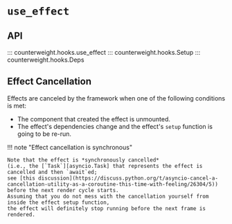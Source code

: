 # `use_effect`

## API

::: counterweight.hooks.use_effect
::: counterweight.hooks.Setup
::: counterweight.hooks.Deps

## Effect Cancellation

Effects are canceled by the framework when one of the following conditions is met:

- The component that created the effect is unmounted.
- The effect's dependencies change and the effect's `setup` function is going to be re-run.

!!! note "Effect cancellation is synchronous"

    Note that the effect is *synchronously cancelled*
    (i.e., the [`Task`][asyncio.Task] that represents the effect is cancelled and then `await`ed;
    see [this discussion](https://discuss.python.org/t/asyncio-cancel-a-cancellation-utility-as-a-coroutine-this-time-with-feeling/26304/5))
    before the next render cycle starts.
    Assuming that you do not mess with the cancellation yourself from inside the effect setup function,
    the effect will definitely stop running before the next frame is rendered.
